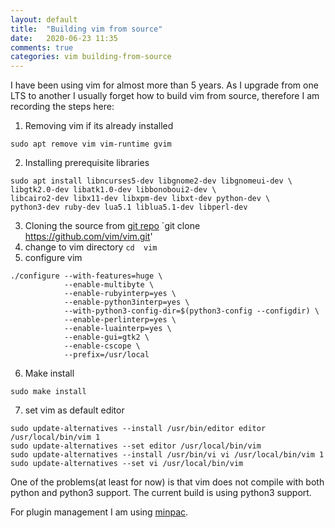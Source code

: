 ```yaml
---
layout: default
title:  "Building vim from source"
date:   2020-06-23 11:35 
comments: true
categories: vim building-from-source
---
```


I have been using vim for almost more than 5 years. As I upgrade from one LTS to another I usually forget how to build vim from source, therefore I am recording the steps here:

1. Removing vim if its already installed
```
sudo apt remove vim vim-runtime gvim
```
2. Installing prerequisite libraries
```
sudo apt install libncurses5-dev libgnome2-dev libgnomeui-dev \
libgtk2.0-dev libatk1.0-dev libbonoboui2-dev \
libcairo2-dev libx11-dev libxpm-dev libxt-dev python-dev \
python3-dev ruby-dev lua5.1 liblua5.1-dev libperl-dev 
```
3. Cloning the source from [git repo](https://github.com/vim/vim.git) `git clone https://github.com/vim/vim.git'
4. change to vim directory `cd  vim`
5. configure vim 
```
./configure --with-features=huge \
            --enable-multibyte \
            --enable-rubyinterp=yes \
            --enable-python3interp=yes \
            --with-python3-config-dir=$(python3-config --configdir) \
            --enable-perlinterp=yes \
            --enable-luainterp=yes \
            --enable-gui=gtk2 \
            --enable-cscope \
            --prefix=/usr/local
```
6. Make install
```
sudo make install
```
7. set vim as default editor 
```
sudo update-alternatives --install /usr/bin/editor editor /usr/local/bin/vim 1
sudo update-alternatives --set editor /usr/local/bin/vim
sudo update-alternatives --install /usr/bin/vi vi /usr/local/bin/vim 1
sudo update-alternatives --set vi /usr/local/bin/vim
```
One of the problems(at least for now) is that vim does not compile with both python and python3 support. The current build is using python3 support. 

For plugin management I am using [minpac](https://github.com/k-takata/minpac).


